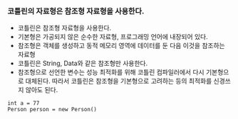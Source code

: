### 코틀린의 자료형은 참조형 자료형을 사용한다.

- 코틀린은 참조형 자료형을 사용한다.
- 기본형은 가공되지 않은 순수한 자료형, 프로그래밍 언어에 내장되어 있다.
- 참조형은 객체를 생성하고 동적 메모리 영역에 데이터를 둔 다음 이것을 참조하는 자료형
- 코틀린은 String, Data와 같은 참조형만 사용한다.
- 참조형으로 선언한 변수는 성능 최적화를 위해 코틀린 컴파일러에서 다시 기본형으로 대체된다. 따라서 코틀린은 참조형을 기본형으로 고려하는 등의 최적화를 신경쓰지 않아도 된다.

```
int a = 77
Person person = new Person()
```

